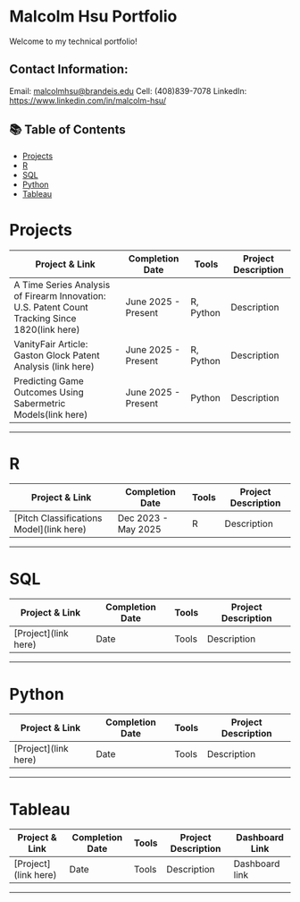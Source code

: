 # Malcolm Hsu Portfolio

Welcome to my technical portfolio!

## Contact Information:
Email: malcolmhsu@brandeis.edu
Cell: (408)839-7078
LinkedIn: https://www.linkedin.com/in/malcolm-hsu/

## 📚 Table of Contents
- [Projects](#Projects)
- [R](#R)
- [SQL](#sql)
- [Python](#python)
- [Tableau](#tableau)

# Projects

| Project & Link | Completion Date | Tools | Project Description | 
|---|---|---|---|
| A Time Series Analysis of Firearm Innovation: U.S. Patent Count Tracking Since 1820(link here) | June 2025 - Present | R, Python | Description |
| VanityFair Article: Gaston Glock Patent Analysis (link here) | June 2025 - Present | R, Python | Description |
| Predicting Game Outcomes Using Sabermetric Models(link here) | June 2025 - Present | Python | Description |

***

# R

| Project & Link | Completion Date | Tools | Project Description | 
|---|---|---|---|
| [Pitch Classifications Model](link here) | Dec 2023 - May 2025 | R | Description |

***

# SQL

| Project & Link | Completion Date | Tools | Project Description | 
|---|---|---|---|
| [Project](link here) | Date | Tools | Description |

***

# Python

| Project & Link | Completion Date | Tools | Project Description | 
|---|---|---|---|
| [Project](link here) | Date | Tools | Description |

***

# Tableau

| Project & Link | Completion Date | Tools | Project Description | Dashboard Link |
|---|---|---|---|---|
| [Project](link here) | Date | Tools | Description | Dashboard link |


***










